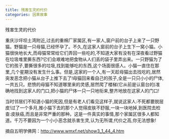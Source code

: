 ```yaml
---
title: 残害生灵的代价
categories: 因果故事
---
```


	   
残害生灵的代价

重庆沙坪坝土湾附近,过去的重棉厂家属区,有一家人,窗户前的台子上来了一只野猫。野猫是一只母猫,已经怀孕了。不久,在这家人窗前的台子上生下一窝小猫。小猫很快地长大,而母猫常常给它们弄回一些吃的,不知道大家有没有在深夜看过野猫在垃圾堆里撕东西?它们会艰难地把食物从人们丢的袋子里弄出来。一只野猫为了它的孩子,要撕很多的垃圾,找到能够吃的东西,这个场面很感人。小猫一直住在那里,几个星期没有发生什么事。但是,这家的一个人,有一天趁母猫出去找吃的,居然突发恶念把小猫从台子上推下去了!母猫回来看自己的孩子,全是一只只小小的尸体,一共五只。悲愤的母猫不知道哪里来的灵感,居然爬了楼梯(它从前是认窗台的)准确地找到这家人的门口,把小猫的尸体一只一只地衔来,整齐地放在这家人的门口!

当时邻居们不知道小猫的死因,但是有老人们看见这样子,就说这家人:不死都要脱层皮!过了一个多月,推小猫下去的那个人觉得皮肤不舒服,一块一块地掉,到医院去检查:皮肤癌,而且是非常严重的那种。这是一件真实的事情,那个家属区很多人都知道。千万不要因为一个小小恶念就杀害生灵,认为无所谓,代价之高,你无法想象!

摘自五明学佛网：http://www.wmxf.net/show3_1_44_4.htm
